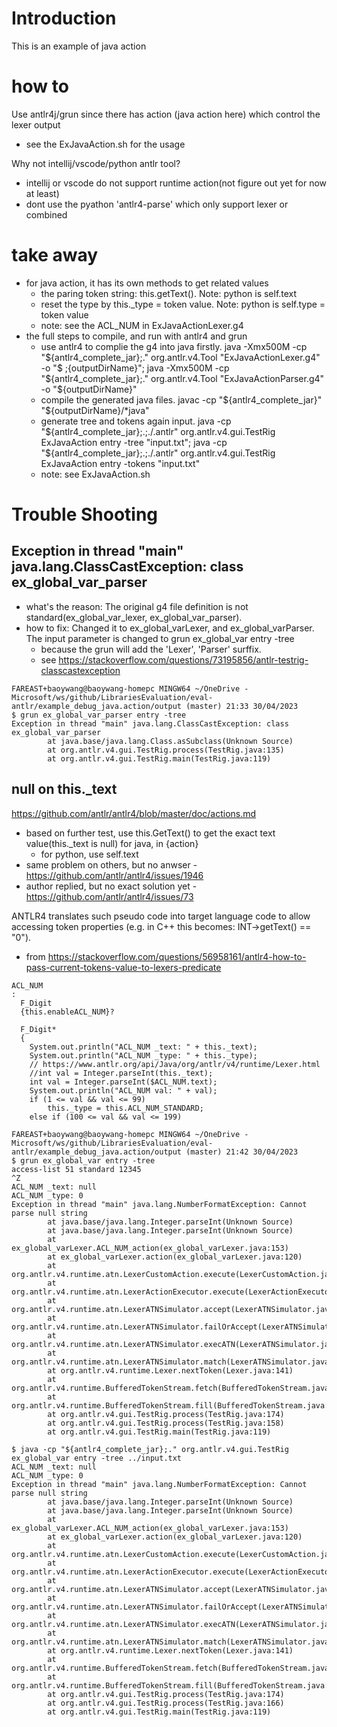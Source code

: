 # Introduction
This is an example of java action

# how to
Use antlr4j/grun since there has action (java action here) which control the lexer output
- see the ExJavaAction.sh for the usage

Why not intellij/vscode/python antlr tool?
- intellij or vscode do not support runtime action(not figure out yet for now at least)
- dont use the pyathon 'antlr4-parse' which only support lexer or combined

# take away
- for java action, it has its own methods to get related values
  - the paring token string: this.getText(). Note: python is self.text
  - reset the type by this._type = token value. Note: python is self.type = token value
  - note: see the ACL_NUM in ExJavaActionLexer.g4
- the full steps to compile, and run with antlr4 and grun
  - use antlr4 to complie the g4 into java firstly. java -Xmx500M -cp "${antlr4_complete_jar};." org.antlr.v4.Tool "ExJavaActionLexer.g4"  -o "$ ;{outputDirName}"; java -Xmx500M -cp "${antlr4_complete_jar};." org.antlr.v4.Tool "ExJavaActionParser.g4" -o "${outputDirName}"
  - compile the generated java files. javac -cp "${antlr4_complete_jar}" "${outputDirName}/*java"
  - generate tree and tokens again input. java -cp "${antlr4_complete_jar};.;./.antlr" org.antlr.v4.gui.TestRig ExJavaAction entry -tree "input.txt"; java -cp "${antlr4_complete_jar};.;./.antlr" org.antlr.v4.gui.TestRig ExJavaAction entry -tokens "input.txt"
  - note: see ExJavaAction.sh

# Trouble Shooting
## Exception in thread "main" java.lang.ClassCastException: class ex_global_var_parser
- what's the reason: The original g4 file definition is not standard(ex_global_var_lexer, ex_global_var_parser).
- how to fix: Changed it to ex_global_varLexer, and ex_global_varParser. The input parameter is changed to grun ex_global_var entry -tree 
  - because the grun will add the 'Lexer', 'Parser' surffix.
  - see https://stackoverflow.com/questions/73195856/antlr-testrig-classcastexception
```
FAREAST+baoywang@baoywang-homepc MINGW64 ~/OneDrive - Microsoft/ws/github/LibrariesEvaluation/eval-antlr/example_debug_java.action/output (master) 21:33 30/04/2023
$ grun ex_global_var_parser entry -tree 
Exception in thread "main" java.lang.ClassCastException: class ex_global_var_parser
        at java.base/java.lang.Class.asSubclass(Unknown Source)
        at org.antlr.v4.gui.TestRig.process(TestRig.java:135)
        at org.antlr.v4.gui.TestRig.main(TestRig.java:119)
```

## null on this._text
https://github.com/antlr/antlr4/blob/master/doc/actions.md

- based on further test, use this.GetText() to get the exact text value(this._text is null) for java, in {action}
  - for python, use self.text
- same problem on others, but no anwser - https://github.com/antlr/antlr4/issues/1946
- author replied, but no exact solution yet - https://github.com/antlr/antlr4/issues/73


ANTLR4 translates such pseudo code into target language code to allow accessing token properties (e.g. in C++ this becomes: INT->getText() == "0").
- from https://stackoverflow.com/questions/56958161/antlr4-how-to-pass-current-tokens-value-to-lexers-predicate

```
ACL_NUM
:
  F_Digit
  {this.enableACL_NUM}?

  F_Digit*
  {
    System.out.println("ACL_NUM _text: " + this._text);
    System.out.println("ACL_NUM _type: " + this._type);
    // https://www.antlr.org/api/Java/org/antlr/v4/runtime/Lexer.html
    //int val = Integer.parseInt(this._text);
    int val = Integer.parseInt($ACL_NUM.text);
    System.out.println("ACL_NUM val: " + val);
    if (1 <= val && val <= 99)
        this._type = this.ACL_NUM_STANDARD;
    else if (100 <= val && val <= 199)

FAREAST+baoywang@baoywang-homepc MINGW64 ~/OneDrive - Microsoft/ws/github/LibrariesEvaluation/eval-antlr/example_debug_java.action/output (master) 21:42 30/04/2023
$ grun ex_global_var entry -tree 
access-list 51 standard 12345
^Z
ACL_NUM _text: null
ACL_NUM _type: 0
Exception in thread "main" java.lang.NumberFormatException: Cannot parse null string
        at java.base/java.lang.Integer.parseInt(Unknown Source)
        at java.base/java.lang.Integer.parseInt(Unknown Source)
        at ex_global_varLexer.ACL_NUM_action(ex_global_varLexer.java:153)
        at ex_global_varLexer.action(ex_global_varLexer.java:120)
        at org.antlr.v4.runtime.atn.LexerCustomAction.execute(LexerCustomAction.java:97)
        at org.antlr.v4.runtime.atn.LexerActionExecutor.execute(LexerActionExecutor.java:168)
        at org.antlr.v4.runtime.atn.LexerATNSimulator.accept(LexerATNSimulator.java:366)
        at org.antlr.v4.runtime.atn.LexerATNSimulator.failOrAccept(LexerATNSimulator.java:299)
        at org.antlr.v4.runtime.atn.LexerATNSimulator.execATN(LexerATNSimulator.java:230)
        at org.antlr.v4.runtime.atn.LexerATNSimulator.match(LexerATNSimulator.java:114)
        at org.antlr.v4.runtime.Lexer.nextToken(Lexer.java:141)
        at org.antlr.v4.runtime.BufferedTokenStream.fetch(BufferedTokenStream.java:169)
        at org.antlr.v4.runtime.BufferedTokenStream.fill(BufferedTokenStream.java:485)
        at org.antlr.v4.gui.TestRig.process(TestRig.java:174)
        at org.antlr.v4.gui.TestRig.process(TestRig.java:158)
        at org.antlr.v4.gui.TestRig.main(TestRig.java:119)

$ java -cp "${antlr4_complete_jar};." org.antlr.v4.gui.TestRig ex_global_var entry -tree ../input.txt
ACL_NUM _text: null
ACL_NUM _type: 0
Exception in thread "main" java.lang.NumberFormatException: Cannot parse null string
        at java.base/java.lang.Integer.parseInt(Unknown Source)
        at java.base/java.lang.Integer.parseInt(Unknown Source)
        at ex_global_varLexer.ACL_NUM_action(ex_global_varLexer.java:153)
        at ex_global_varLexer.action(ex_global_varLexer.java:120)
        at org.antlr.v4.runtime.atn.LexerCustomAction.execute(LexerCustomAction.java:97)
        at org.antlr.v4.runtime.atn.LexerActionExecutor.execute(LexerActionExecutor.java:168)
        at org.antlr.v4.runtime.atn.LexerATNSimulator.accept(LexerATNSimulator.java:366)
        at org.antlr.v4.runtime.atn.LexerATNSimulator.failOrAccept(LexerATNSimulator.java:299)
        at org.antlr.v4.runtime.atn.LexerATNSimulator.execATN(LexerATNSimulator.java:230)
        at org.antlr.v4.runtime.atn.LexerATNSimulator.match(LexerATNSimulator.java:114)
        at org.antlr.v4.runtime.Lexer.nextToken(Lexer.java:141)
        at org.antlr.v4.runtime.BufferedTokenStream.fetch(BufferedTokenStream.java:169)
        at org.antlr.v4.runtime.BufferedTokenStream.fill(BufferedTokenStream.java:485)
        at org.antlr.v4.gui.TestRig.process(TestRig.java:174)
        at org.antlr.v4.gui.TestRig.process(TestRig.java:166)
        at org.antlr.v4.gui.TestRig.main(TestRig.java:119)
```